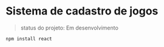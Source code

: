 <h1>Sistema de cadastro de jogos</h1>

> status do projeto: Em desenvolvimento

```
npm install react
```
